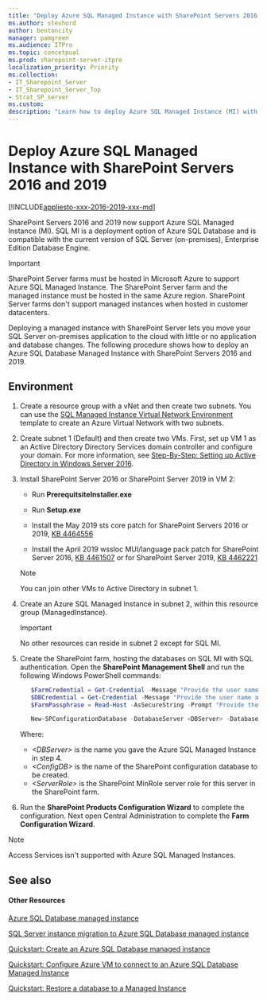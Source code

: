 ```yaml
---
title: "Deploy Azure SQL Managed Instance with SharePoint Servers 2016 and 2019"
ms.author: stevhord
author: bentoncity
manager: pamgreen
ms.audience: ITPro
ms.topic: concetpual
ms.prod: sharepoint-server-itpro
localization_priority: Priority
ms.collection:
- IT_Sharepoint_Server
- IT_Sharepoint_Server_Top
- Strat_SP_server
ms.custom: 
description: "Learn how to deploy Azure SQL Managed Instance (MI) with SharePoint Servers 2016 and 2019."
---
```


# Deploy Azure SQL Managed Instance with SharePoint Servers 2016 and 2019

[!INCLUDE[appliesto-xxx-2016-2019-xxx-md](../includes/appliesto-xxx-2016-2019-xxx-md.md)]

SharePoint Servers 2016 and 2019 now support Azure SQL Managed Instance (MI). SQL MI is a deployment option of Azure SQL Database and is compatible with the current version of SQL Server (on-premises), Enterprise Edition Database Engine. 

> [!IMPORTANT]
> SharePoint Server farms must be hosted in Microsoft Azure to support Azure SQL Managed Instance. The SharePoint Server farm and the managed instance must be hosted in the same Azure region. SharePoint Server farms don't support managed instances when hosted in customer datacenters.

Deploying a managed instance with SharePoint Server lets you move your SQL Server on-premises application to the cloud with little or no application and database changes. The following procedure shows how to deploy an Azure SQL Database Managed Instance with SharePoint Servers 2016 and 2019.  

## Environment

1. Create a resource group with a vNet and then create two subnets. You can use the [SQL Managed Instance Virtual Network Environment](https://github.com/Azure/azure-quickstart-templates/tree/master/101-sql-managed-instance-azure-environment) template to create an Azure Virtual Network with two subnets.
 
2. Create subnet 1 (Default) and then create two VMs. First, set up VM 1 as an Active Directory Directory Services domain controller and configure your domain. For more information, see [Step-By-Step: Setting up Active Directory in Windows Server 2016](https://blogs.technet.microsoft.com/canitpro/2017/02/22/step-by-step-setting-up-active-directory-in-windows-server-2016/).  

3. Install SharePoint Server 2016 or SharePoint Server 2019 in VM 2:
       
    -  Run **PrerequitsiteInstaller.exe**
         
    - Run **Setup.exe**
         
    - Install the May 2019 sts core patch for SharePoint Servers 2016 or 2019, [KB 4464556](https://support.microsoft.com/en-us/help/4464556)
         
    - Install the April 2019 wssloc MUI/language pack patch for SharePoint Server 2016, [KB 4461507](https://support.microsoft.com/en-us/help/4461507) or for SharePoint Server 2019, [KB 4462221](https://support.microsoft.com/en-us/help/4462221)

   > [!NOTE]
   > You can join other VMs to Active Directory in subnet 1.

3. Create an Azure SQL Managed Instance in subnet 2, within this resource group (ManagedInstance).

   > [!IMPORTANT]
   > No other resources can reside in subnet 2 except for SQL MI.

4. Create the SharePoint farm, hosting the databases on SQL MI with SQL authentication. Open the **SharePoint Management Shell** and run the following Windows PowerShell commands:

   ```powershell
      $FarmCredential = Get-Credential -Message "Provide the user name and password for the SharePoint farm service account." 
      $DBCredential = Get-Credential -Message "Provide the user name and password for the Azure SQL Managed Instance database login." 
      $FarmPassphrase = Read-Host -AsSecureString -Prompt "Provide the SharePoint farm passphrase" 

      New-SPConfigurationDatabase -DatabaseServer <DBServer> -DatabaseName <ConfigDB> -FarmCredentials $FarmCredential -DatabaseCredentials $DBCredential -Passphrase $FarmPassphrase -LocalServerRole <ServerRole> 
   ```

    Where:
    
   - _\<DBServer\>_ is the name you gave the Azure SQL Managed Instance in step 4.
   - _\<ConfigDB\>_ is the name of the SharePoint configuration database to be created.
   - _\<ServerRole\>_ is the SharePoint MinRole server role for this server in the SharePoint farm.

5. Run the **SharePoint Products Configuration Wizard** to complete the configuration. Next open Central Administration to complete the **Farm Configuration Wizard**.

> [!NOTE]
> Access Services isn't supported with Azure SQL Managed Instances.


## See also
<a name="proc1"> </a>

#### Other Resources

[Azure SQL Database managed instance](https://docs.microsoft.com/en-us/azure/sql-database/sql-database-managed-instance-index)

[SQL Server instance migration to Azure SQL Database managed instance](https://docs.microsoft.com/en-us/azure/sql-database/sql-database-managed-instance-migrate)

[Quickstart: Create an Azure SQL Database managed instance](https://docs.microsoft.com/en-us/azure/sql-database/sql-database-managed-instance-get-started)

[Quickstart: Configure Azure VM to connect to an Azure SQL Database Managed Instance](https://docs.microsoft.com/en-us/azure/sql-database/sql-database-managed-instance-configure-vm)

[Quickstart: Restore a database to a Managed Instance](https://docs.microsoft.com/en-us/azure/sql-database/sql-database-managed-instance-get-started-restore)